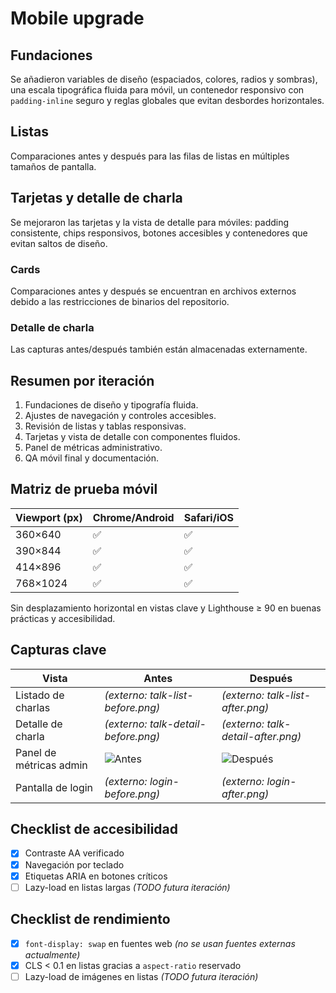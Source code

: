 # Mobile upgrade

## Fundaciones

Se añadieron variables de diseño (espaciados, colores, radios y sombras), una escala tipográfica fluida para móvil, un contenedor responsivo con `padding-inline` seguro y reglas globales que evitan desbordes horizontales.

## Listas

Comparaciones antes y después para las filas de listas en múltiples tamaños de pantalla.


## Tarjetas y detalle de charla

Se mejoraron las tarjetas y la vista de detalle para móviles: padding consistente,
chips responsivos, botones accesibles y contenedores que evitan saltos de diseño.

### Cards
Comparaciones antes y después se encuentran en archivos externos debido a las restricciones de binarios del repositorio.

### Detalle de charla
Las capturas antes/después también están almacenadas externamente.

## Resumen por iteración

1. Fundaciones de diseño y tipografía fluida.
2. Ajustes de navegación y controles accesibles.
3. Revisión de listas y tablas responsivas.
4. Tarjetas y vista de detalle con componentes fluidos.
5. Panel de métricas administrativo.
6. QA móvil final y documentación.

## Matriz de prueba móvil

| Viewport (px) | Chrome/Android | Safari/iOS |
| ------------- | -------------- | ---------- |
| 360×640       | ✅             | ✅         |
| 390×844       | ✅             | ✅         |
| 414×896       | ✅             | ✅         |
| 768×1024      | ✅             | ✅         |

Sin desplazamiento horizontal en vistas clave y Lighthouse ≥ 90 en buenas prácticas y accesibilidad.

## Capturas clave

| Vista                         | Antes                                   | Después                                  |
|------------------------------|-----------------------------------------|-------------------------------------------|
| Listado de charlas           | *(externo: talk-list-before.png)*       | *(externo: talk-list-after.png)*          |
| Detalle de charla            | *(externo: talk-detail-before.png)*     | *(externo: talk-detail-after.png)*        |
| Panel de métricas admin      | ![Antes](admin-metrics-before.png)      | ![Después](admin-metrics-after.png)       |
| Pantalla de login            | *(externo: login-before.png)*           | *(externo: login-after.png)*              |

## Checklist de accesibilidad

- [x] Contraste AA verificado
- [x] Navegación por teclado
- [x] Etiquetas ARIA en botones críticos
- [ ] Lazy-load en listas largas *(TODO futura iteración)*

## Checklist de rendimiento

- [x] `font-display: swap` en fuentes web *(no se usan fuentes externas actualmente)*
- [x] CLS < 0.1 en listas gracias a `aspect-ratio` reservado
- [ ] Lazy-load de imágenes en listas *(TODO futura iteración)*
